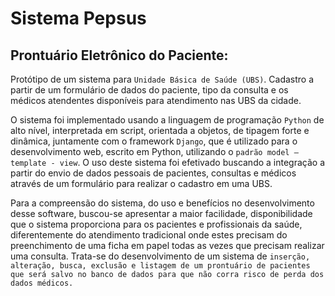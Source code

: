 # Sistema Pepsus
## Prontuário Eletrônico do Paciente: 
  Protótipo de um sistema para `Unidade Básica de Saúde (UBS)`. Cadastro a partir de um formulário de dados do paciente, tipo da consulta e os médicos atendentes disponíveis para atendimento nas UBS da cidade. 

  O sistema foi implementado usando a linguagem de programação `Python` de alto nível, interpretada em script, orientada a objetos, de tipagem forte e dinâmica, juntamente com o framework `Django`, que é utilizado para o desenvolvimento web, escrito em Python, utilizando o ```padrão model – template - view```. O uso deste sistema foi efetivado buscando a integração a partir do envio de dados pessoais de pacientes, consultas e médicos através de um formulário para realizar o cadastro em uma UBS. 

  Para a compreensão do sistema, do uso e benefícios no desenvolvimento desse software, buscou-se apresentar a maior facilidade, disponibilidade que o sistema proporciona para os pacientes e profissionais da saúde, diferentemente do atendimento tradicional onde estes precisam do preenchimento de uma ficha em papel todas as vezes que precisam realizar uma consulta. Trata-se do desenvolvimento de um sistema de ```inserção, alteração, busca, exclusão e listagem de um prontuário de pacientes que será salvo no banco de dados para que não corra risco de perda dos dados médicos.```
